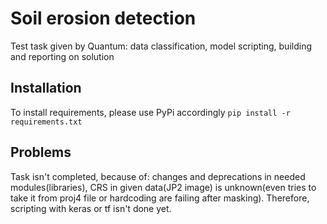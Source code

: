 # Soil erosion detection
Test task given by Quantum: data classification, model scripting, building and reporting on solution
## Installation
To install requirements, please use PyPi accordingly
`pip install -r requirements.txt`
## Problems
Task isn't completed, because of: changes and deprecations in needed modules(libraries), CRS in given data(JP2 image) is unknown(even tries to take it from proj4 file or hardcoding are failing after masking).
Therefore, scripting with keras or tf isn't done yet.